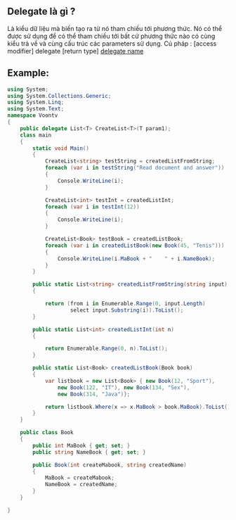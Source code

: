 ## Delegate là gì ?
Là kiểu dữ liệu mà biến tạo ra từ nó tham chiếu tới phương thức. Nó có thể được sử dụng
để có thể tham chiếu tới bất cứ phương thức nào có cùng kiểu trả về và cùng cấu trúc các
parameters sử dụng.
Cú pháp : [access modifier] delegate [return type] [delegate name]([parameters])


## Example:
````cs
using System;
using System.Collections.Generic;
using System.Linq;
using System.Text;
namespace Voontv
{
    public delegate List<T> CreateList<T>(T param1);
    class main
    {
        static void Main()
        {
            CreateList<string> testString = createdListFromString;
            foreach (var i in testString("Read document and answer"))
            {
                Console.WriteLine(i);
            }

            CreateList<int> testInt = createdListInt;
            foreach (var i in testInt(12))
            {
                Console.WriteLine(i);
            }

            CreateList<Book> testBook = createdListBook;
            foreach (var i in createdListBook(new Book(45, "Tenis")))
            {
                Console.WriteLine(i.MaBook + "    " + i.NameBook);
            }
        }

        public static List<string> createdListFromString(string input)
        {

            return (from i in Enumerable.Range(0, input.Length)
                    select input.Substring(i)).ToList();
        }

        public static List<int> createdListInt(int n)
        {

            return Enumerable.Range(0, n).ToList();
        }

        public static List<Book> createdListBook(Book book)
        {
            var listbook = new List<Book> { new Book(12, "Sport"),
                new Book(122, "IT"), new Book(134, "Sex"),
                new Book(314, "Java")};

            return listbook.Where(x => x.MaBook > book.MaBook).ToList();
        }
    }

    public class Book
    {
        public int MaBook { get; set; }
        public string NameBook { get; set; }

        public Book(int createMabook, string createdName)
        {
            MaBook = createMabook;
            NameBook = createdName;
        }
    }

}
````